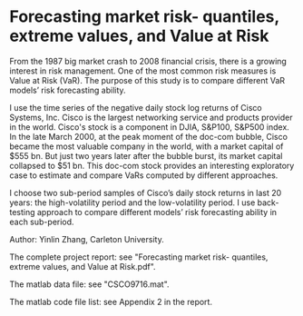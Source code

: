 # Forecasting market risk- quantiles, extreme values, and Value at Risk
From the 1987 big market crash to 2008 financial crisis, there is a growing interest in risk management. One of the most common risk measures is Value at Risk (VaR). The purpose of this study is to compare different VaR models’ risk forecasting ability.

I use the time series of the negative daily stock log returns of Cisco Systems, Inc. Cisco is the largest networking service and products provider in the world. Cisco's stock is a component in DJIA, S&P100, S&P500 index. In the late March 2000, at the peak moment of the doc-com bubble, Cisco became the most valuable company in the world, with a market capital of $555 bn. But just two years later after the bubble burst, its market capital collapsed to $51 bn. This doc-com stock provides an interesting exploratory case to estimate and compare VaRs computed by different approaches. 

I choose two sub-period samples of Cisco’s daily stock returns in last 20 years: the high-volatility period and the low-volatility period. I use back-testing approach to compare different models’ risk forecasting ability in each sub-period. 



Author: Yinlin Zhang, Carleton University.

The complete project report: see "Forecasting market risk- quantiles, extreme values, and Value at Risk.pdf".

The matlab data file: see "CSCO9716.mat".

The matlab code file list: see Appendix 2 in the report.

